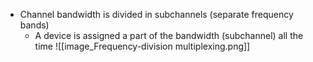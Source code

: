 - Channel bandwidth is divided in subchannels (separate frequency bands)
	- A device is assigned a part of the bandwidth (subchannel) all the time
![[image_Frequency-division multiplexing.png]]